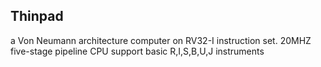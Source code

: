 Thinpad
---------------

a Von Neumann architecture computer on RV32-I instruction set.
20MHZ five-stage pipeline CPU
support basic R,I,S,B,U,J instruments
